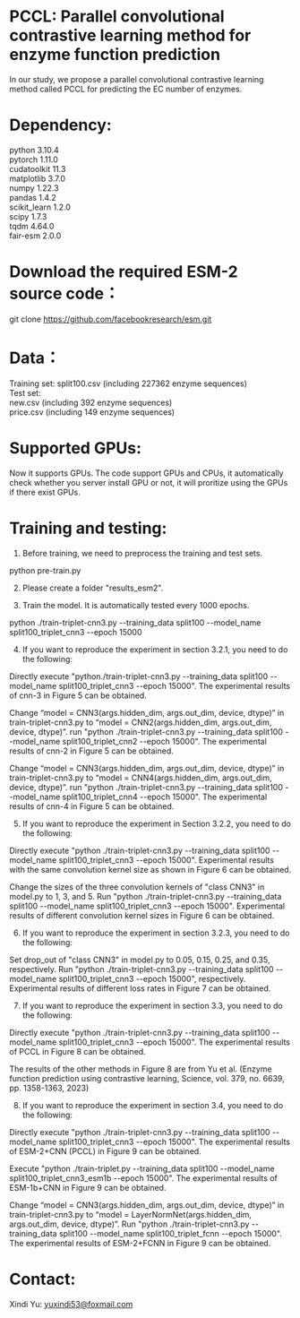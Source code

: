 # PCCL: Parallel convolutional contrastive learning method for enzyme function prediction
In our study, we propose a parallel convolutional contrastive learning method called PCCL for predicting the EC number of enzymes.
# Dependency:
python 3.10.4 <br>
pytorch 1.11.0 <br>
cudatoolkit 11.3 <br>
matplotlib 3.7.0 <br>
numpy 1.22.3 <br>
pandas 1.4.2 <br>
scikit_learn 1.2.0 <br>
scipy 1.7.3 <br>
tqdm 4.64.0 <br>
fair-esm 2.0.0 <br>
# Download the required ESM-2 source code：
git clone https://github.com/facebookresearch/esm.git

# Data：
Training set: split100.csv (including 227362 enzyme sequences) <br>
Test set:  <br>
new.csv (including 392 enzyme sequences) <br>
price.csv (including 149 enzyme sequences) <br>

# Supported GPUs:
Now it supports GPUs. The code support GPUs and CPUs, it automatically check whether you server install GPU or not, it will proritize using the GPUs if there exist GPUs.

# Training and testing:

1. Before training, we need to preprocess the training and test sets.

python pre-train.py

2. Please create a folder "results_esm2".

3. Train the model. It is automatically tested every 1000 epochs. 

python ./train-triplet-cnn3.py --training_data split100 --model_name split100_triplet_cnn3 --epoch 15000

4. If you want to reproduce the experiment in section 3.2.1, you need to do the following:

Directly execute "python./train-triplet-cnn3.py --training_data split100 --model_name split100_triplet_cnn3 --epoch 15000". The experimental results of cnn-3 in Figure 5 can be obtained.

Change “model = CNN3(args.hidden_dim, args.out_dim, device, dtype)” in train-triplet-cnn3.py to “model = CNN2(args.hidden_dim, args.out_dim, device, dtype)”. run "python ./train-triplet-cnn3.py --training_data split100 --model_name split100_triplet_cnn2 --epoch 15000". The experimental results of cnn-2 in Figure 5 can be obtained.

Change “model = CNN3(args.hidden_dim, args.out_dim, device, dtype)” in train-triplet-cnn3.py to “model = CNN4(args.hidden_dim, args.out_dim, device, dtype)”. run "python ./train-triplet-cnn3.py --training_data split100 --model_name split100_triplet_cnn4 --epoch 15000". The experimental results of cnn-4 in Figure 5 can be obtained.

5. If you want to reproduce the experiment in Section 3.2.2, you need to do the following:

Directly execute "python ./train-triplet-cnn3.py --training_data split100 --model_name split100_triplet_cnn3 --epoch 15000". Experimental results with the same convolution kernel size as shown in Figure 6 can be obtained.

Change the sizes of the three convolution kernels of "class CNN3" in model.py to 1, 3, and 5. Run "python ./train-triplet-cnn3.py --training_data split100 --model_name split100_triplet_cnn3 --epoch 15000". Experimental results of different convolution kernel sizes in Figure 6 can be obtained.

6. If you want to reproduce the experiment in section 3.2.3, you need to do the following:

Set drop_out of "class CNN3" in model.py to 0.05, 0.15, 0.25, and 0.35, respectively. Run "python ./train-triplet-cnn3.py --training_data split100 --model_name split100_triplet_cnn3 --epoch 15000", respectively. Experimental results of different loss rates in Figure 7 can be obtained.

7. If you want to reproduce the experiment in section 3.3, you need to do the following:

Directly execute "python ./train-triplet-cnn3.py --training_data split100 --model_name split100_triplet_cnn3 --epoch 15000". The experimental results of PCCL in Figure 8 can be obtained.

The results of the other methods in Figure 8 are from Yu et al. (Enzyme function prediction using contrastive learning, Science, vol. 379, no. 6639, pp. 1358-1363, 2023)

8. If you want to reproduce the experiment in section 3.4, you need to do the following:

Directly execute "python ./train-triplet-cnn3.py --training_data split100 --model_name split100_triplet_cnn3 --epoch 15000". The experimental results of ESM-2+CNN (PCCL) in Figure 9 can be obtained.

Execute "python ./train-triplet.py --training_data split100 --model_name split100_triplet_cnn3_esm1b --epoch 15000". The experimental results of ESM-1b+CNN in Figure 9 can be obtained.

Change “model = CNN3(args.hidden_dim, args.out_dim, device, dtype)” in train-triplet-cnn3.py to “model = LayerNormNet(args.hidden_dim, args.out_dim, device, dtype)”. Run "python ./train-triplet-cnn3.py --training_data split100 --model_name split100_triplet_fcnn --epoch 15000". The experimental results of ESM-2+FCNN in Figure 9 can be obtained.

# Contact:
Xindi Yu: yuxindi53@foxmail.com
